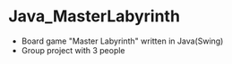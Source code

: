 # Java_MasterLabyrinth
- Board game "Master Labyrinth" written in Java(Swing) <br>
- Group project with 3 people
